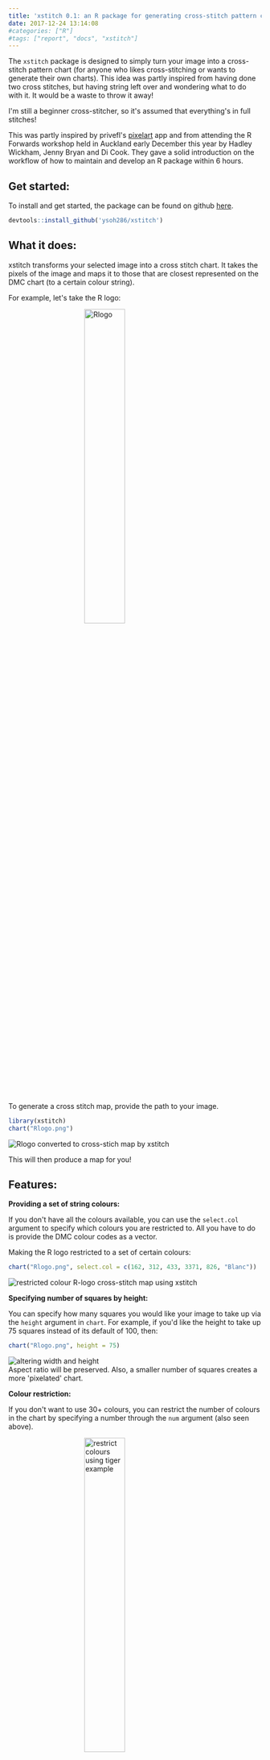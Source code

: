 ```yaml
---
title: 'xstitch 0.1: an R package for generating cross-stitch pattern charts'
date: 2017-12-24 13:14:08
#categories: ["R"]
#tags: ["report", "docs", "xstitch"]
---
```


The `xstitch` package is designed to simply turn your image into a cross-stitch
pattern chart (for anyone who likes cross-stitching or wants to generate their
own charts).
This idea was partly inspired from having done two cross stitches,
but having string left over and wondering what to do with it.
It would be a waste to throw it away!

I'm still a beginner cross-stitcher, so it's assumed that everything's in full stitches!

This was partly inspired by privefl's [pixelart](https://github.com/privefl/pixelart) app and from attending the R Forwards workshop held in Auckland early December this year by Hadley Wickham, Jenny Bryan and Di Cook. They gave a solid introduction on the workflow of how to maintain and develop an R package within 6 hours.

## Get started:

To install and get started, the package can be found on github [here](https://github.com/ysoh286/xstitch).

```r
devtools::install_github('ysoh286/xstitch')
```

## What it does:

xstitch transforms your selected image into a cross stitch chart. It takes the
pixels of the image and maps it to those that are closest represented on the DMC
chart (to a certain colour string).

For example, let's take the R logo:

<img src="/assets/2017-12-24-xstitch-01_files/Rlogo.png" width="40%" style="display: block; margin: auto;" alt="Rlogo" />

To generate a cross stitch map, provide the path to your image.

```r
library(xstitch)
chart("Rlogo.png")
```

<img src="/assets/2017-12-24-xstitch-01_files/figure-html/rlogo-01-1.png" style="display: block; margin: auto;" alt="Rlogo converted to cross-stich map by xstitch" />

This will then produce a map for you!

## Features:

**Providing a set of string colours:**

If you don't have all the colours available, you can use the `select.col` argument
to specify which colours you are restricted to. All you have to do is provide the
DMC colour codes as a vector.

Making the R logo restricted to a set of certain colours:

```r
chart("Rlogo.png", select.col = c(162, 312, 433, 3371, 826, "Blanc"))
```

<img src="/assets/2017-12-24-xstitch-01_files/figure-html/rlogo-02-1.png" style="display: block; margin: auto;" alt="restricted colour R-logo cross-stitch map using xstitch" />

**Specifying number of squares by height:**

You can specify how many squares you would like your image to take up via
the `height` argument in `chart`. For example, if you'd like the height
to take up 75 squares instead of its default of 100, then:

```r
chart("Rlogo.png", height = 75)
```

<img src="/assets/2017-12-24-xstitch-01_files/figure-html/rlogo-03-1.png" style="display: block; margin: auto;" alt="altering width and height" />
Aspect ratio will be preserved. Also, a smaller number of squares creates a more 'pixelated' chart.

**Colour restriction:**

If you don't want to use 30+ colours, you can restrict the number of colours
in the chart by specifying a number through the `num` argument (also seen above).

<img src="/assets/2017-12-24-xstitch-01_files/tiger.svg" width="40%" style="display: block; margin: auto;" alt="restrict colours using tiger example" />

```r
chart("tiger.svg", num = 5)
```

<img src="/assets/2017-12-24-xstitch-01_files/figure-html/tiger-01-1.png" style="display: block; margin: auto;" alt="restrict colours using tiger example" />

The tiger's been now restricted to 5 colours...

Here's another example using the R Forwards logo...

<img src="/assets/2017-12-24-xstitch-01_files/forwards.jpg" width="40%" style="display: block; margin: auto;" alt="RForwards Logo" />

```r
chart('forwards.jpg', num = 10)
```

<img src="/assets/2017-12-24-xstitch-01_files/figure-html/forwards-01-1.png" style="display: block; margin: auto;" alt="X-stitch map generated from RForwards logo" />

which has been restricted to 10 colours.

The caveat of using this is that it constantly changes colour every time the same
number is specified. This may be tackled in the future by restricting to a set of
selected colours by frequency.

The **xstitch** package takes on a simple approach for matching colours to produce
cross-stitch charts through a single function called `chart`.
This was a fun exercise and it helped reinforce how we can develop a simple R package to solve a problem.

### Brief developer notes

The steps used to create this package include:

- web scraping the DMC colour chart provided here and turn it into a data frame in R
- finding packages that could manipulate images and do advanced image processing (the `magick` package)
- Use of kmeans to restrict the number of colours used (via 'clusters'). However, it takes upon a random set of colours each time (thus not easily reproducible). A possible solution may be to select the most frequently used colours and matching these colours

A few faults:

- the addition of 'text' across for each pixel slows everything down
- As the number of squares increases, the time taken to generate the chart increases.

It appears that using euclidean distance to calculate the closest colours may not be particularly accurate. More improvements may be needed (possible use of other classification algorithms).

---

### Acknowledgements and references

- web scraping the DMC colours come from this [website](http://www.camelia.sk/dmc_1.htm)
- the `magick`,`png` packages
- Hadley Wickham's [R Packages](http://r-pkgs.had.co.nz/) book
- R logo from the [R Foundation](https://www.r-project.org/), R Forwards logo from the [R Forwards website](https://forwards.github.io/)
